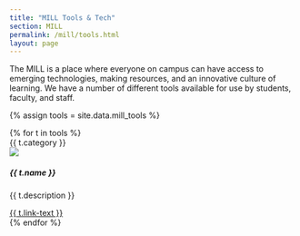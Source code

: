 ```yaml
---
title: "MILL Tools & Tech"
section: MILL
permalink: /mill/tools.html
layout: page
---
```


The MILL is a place where everyone on campus can have access to emerging technologies, making resources, and an innovative culture of learning. We have a number of different tools available for use by students, faculty, and staff.

{% assign tools = site.data.mill_tools %}
<div class="row">
{% for t in tools %}
<div class="col-md-6 mb-2">
    <div class="card">
        <div class="card-header">
            {{ t.category }}
        </div>
        <div class="card-body">
            <img class="img-fluid mb-3" src="{{ t.image }}">
            <h5 class="card-title">{{ t.name }}</h5>
            <p class="card-text">{{ t.description }}</p>
            <a href="{{ t.link }}" class="btn btn-primary">{{ t.link-text }}</a>
        </div>
    </div>
</div>
{% endfor %}
</div>